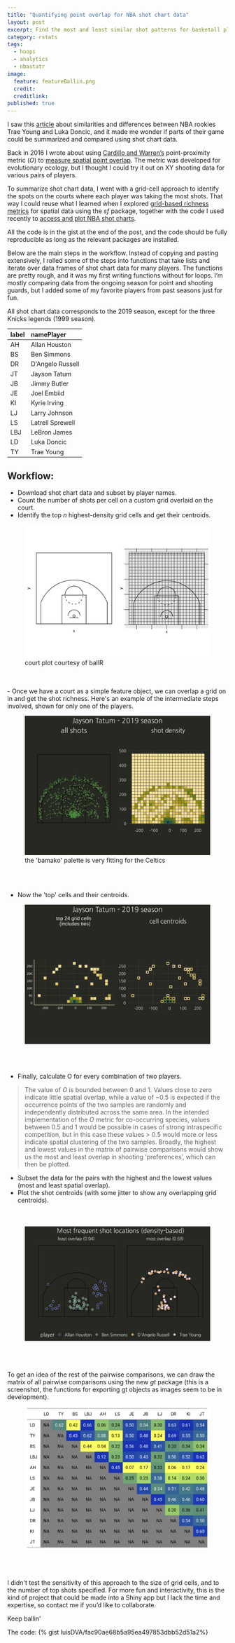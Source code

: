 ```yaml
---
title: "Quantifying point overlap for NBA shot chart data"
layout: post
excerpt: Find the most and least similar shot patterns for basketall players.
category: rstats
tags:
  - hoops
  - analytics
  - nbastatr
image:
  feature: featureBallin.png
  credit: 
  creditlink: 
published: true
---
```


I saw this [article](http://www.espn.com/nba/story/_/id/25867382/trae-young-says-luka-doncic-trade-worked-teams) about similarities and differences between NBA rookies Trae Young and Luka Doncic, and it made me wonder if parts of their game could be summarized and compared using shot chart data. 

Back in 2016 I wrote about using [Cardillo and Warren’s](https://onlinelibrary.wiley.com/doi/abs/10.1111/geb.12455) point-proximity metric (_O_) to [measure spatial point overlap](https://luisdva.github.io/rstats/Measuring-point-overlap/). The metric was developed for evolutionary ecology, but I thought I could try it out on XY shooting data for various pairs of players. 

To summarize shot chart data, I went with a grid-cell approach to identify the spots on the courts where each player was taking the most shots. That way I could reuse what I learned when I explored [grid-based richness metrics](https://luisdva.github.io/rstats/richness/) for spatial data using the _sf_ package, together with the code I used recently to [access and plot NBA shot charts](https://luisdva.github.io/rstats/bball-shot-locations/).

All the code is in the gist at the end of the post, and the code should be fully reproducible as long as the relevant packages are installed. 

Below are the main steps in the workflow. Instead of copying and pasting extensively, I rolled some of the steps into functions that take lists and iterate over data frames of shot chart data for many players. The functions are pretty rough, and it was my first writing functions without for loops. I’m mostly comparing data from the ongoing season for point and shooting guards, but I added some of my favorite players from past seasons just for fun. 

All shot chart data corresponds to the 2019 season, except for the three Knicks legends (1999 season). 
 
|label |namePlayer       |
|:-----|:----------------|
|AH    |Allan Houston    |
|BS    |Ben Simmons      |
|DR    |D'Angelo Russell |
|JT    |Jayson Tatum     |
|JB    |Jimmy Butler     |
|JE    |Joel Embiid      |
|KI    |Kyrie Irving     |
|LJ    |Larry Johnson    |
|LS    |Latrell Sprewell |
|LBJ   |LeBron James     |
|LD    |Luka Doncic      |
|TY    |Trae Young       |

## Workflow:

- Download shot chart data and subset by player names.  
- Count the number of shots per cell on a custom grid overlaid on the court.  
- Identify the top _n_ highest-density grid cells and get their centroids.  
  
<figure>
    <a href="/images/court_grid.png"><img src="/images/court_grid.png"></a>
        <figcaption>court plot courtesy of ballR</figcaption>
</figure>
<br><br>  
- Once we have a court as a simple feature object, we can overlap a grid on in and get the shot richness. Here's an example of the intermediate steps involved, shown for only one of the players. 
  

<figure>
    <a href="/images/jtinterm.png"><img src="/images/jtinterm.png"></a>
        <figcaption>the 'bamako' palette is very fitting for the Celtics</figcaption>
</figure>
<br><br>  

- Now the 'top' cells and their centroids.  
  
<figure>
    <a href="/images/jtinterm2.png"><img src="/images/jtinterm2.png"></a>
        <figcaption></figcaption>
</figure>
<br><br>

- Finally, calculate O for every combination of two players.  

> The value of _O_ is bounded between 0 and 1. Values close to zero indicate little spatial overlap, while a value of ~0.5 is expected if the occurrence points of the two samples are randomly and independently distributed across the same area. In the intended implementation of the _O_ metric for co-occurring species, values between 0.5 and 1 would be possible in cases of strong intraspecific competition, but in this case these values > 0.5 would more or less indicate spatial clustering of the two samples. Broadly, the highest and lowest values in the matrix of pairwise comparisons would show us the most and least overlap in shooting ‘preferences’, which can then be plotted.  

- Subset the data for the pairs with the highest and the lowest values (most and least spatial overlap).  
- Plot the shot centroids (with some jitter to show any overlapping grid centroids).  
<br><br>     
<figure>
    <a href="/images/topbottomOw.png"><img src="/images/topbottomOw.png"></a>
        <figcaption></figcaption>
</figure>
<br><br>

To get an idea of the rest of the pairwise comparisons, we can draw the matrix of all pairwise comparisons using the new _gt_ package (this is a screenshot, the functions for exporting gt objects as images seem to be in development). 


<figure>
    <a href="/images/OVals.png"><img src="/images/Ovals.png"></a>
        <figcaption></figcaption>
</figure>
<br><br>  

I didn't test the sensitivity of this approach to the size of grid cells, and to the number of top shots specified. For more fun and interactivity, this is the kind of project that could be made into a Shiny app but I lack the time and expertise, so contact me if you’d like to collaborate. 


Keep ballin'  

The code:
{% gist luisDVA/fac90ae68b5a95ea497853dbb52d51a2%}
